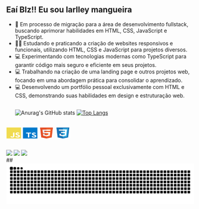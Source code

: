 ## Eaí Blz!! Eu sou Iarlley mangueira
- 🚀 Em processo de migração para a área de desenvolvimento fullstack, buscando aprimorar habilidades em HTML, CSS, JavaScript e TypeScript.
- 👨‍💻 Estudando e praticando a criação de websites responsivos e funcionais, utilizando HTML, CSS e JavaScript para projetos diversos.
- 💻 Experimentando com tecnologias modernas como TypeScript para garantir código mais seguro e eficiente em seus projetos.
- 💻 Trabalhando na criação de uma landing page e outros projetos web, focando em uma abordagem prática para consolidar o aprendizado.
- 💻 Desenvolvendo um portfólio pessoal exclusivamente com HTML e CSS, demonstrando suas habilidades em design e estruturação web.
  ##
  ![Anurag's GitHub stats](https://github-readme-stats.vercel.app/api?username=Iarlleym&show_icons=true&theme=transparent) [![Top Langs](https://github-readme-stats.vercel.app/api/top-langs/?username=Iarlleym)](https://github.com/anuraghazra/github-readme-stats)
<div style="display: inline_block"><br>
  <img align="center" alt="Iarlley-Js" height="30" width="40" src="https://raw.githubusercontent.com/devicons/devicon/master/icons/javascript/javascript-plain.svg">
  <img align="center" alt="Iarlley-Ts" height="30" width="40" src="https://raw.githubusercontent.com/devicons/devicon/master/icons/typescript/typescript-plain.svg">
  <img align="center" alt="Iarlley-HTML" height="30" width="40" src="https://raw.githubusercontent.com/devicons/devicon/master/icons/html5/html5-original.svg">
  <img align="center" alt="Iarlley-CSS" height="30" width="40" src="https://raw.githubusercontent.com/devicons/devicon/master/icons/css3/css3-original.svg">
</div>
  
  ##
 
<div> 
  <a href="https://www.instagram.com/iarlleym" target="_blank"><img src="https://img.shields.io/badge/-Instagram-%23E4405F?style=for-the-badge&logo=instagram&logoColor=white" target="_blank"></a>
  <a href = "mailto:iarlleymangueira@gmail.com"><img src="https://img.shields.io/badge/-Gmail-%23333?style=for-the-badge&logo=gmail&logoColor=white" target="_blank"></a>
  <a href="https://www.linkedin.com/in/jos%C3%A9-iarlley-sabino-mangueira-86a1a9265/" target="_blank"><img src="https://img.shields.io/badge/-LinkedIn-%230077B5?style=for-the-badge&logo=linkedin&logoColor=white" target="_blank"></a>   
</div>
 ##
<picture>
  <source media="(prefers-color-scheme: dark)" srcset="https://raw.githubusercontent.com/iarlleym/iarlleym/output/github-contribution-grid-snake-dark.svg">
  <source media="(prefers-color-scheme: light)" srcset="https://raw.githubusercontent.com/iarlleym/iarlleym/output/github-contribution-grid-snake.svg">
  <img alt="github contribution grid snake animation" src="https://raw.githubusercontent.com/iarlleym/iarlleym/output/github-contribution-grid-snake.svg">
</picture>

